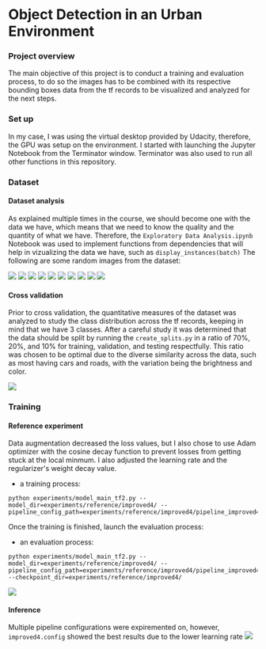 # Object Detection in an Urban Environment

### Project overview
The main objective of this project is to conduct a training and evaluation process, to do so the images has to be combined with its respective bounding boxes data from the tf records to be visualized and analyzed for the next steps. 

### Set up
In my case, I was using the virtual desktop provided by Udacity, therefore, the GPU was setup on the environment. I started with launching the Jupyter Notebook from the Terminator window. Terminator was also used to run all other functions in this repository.

### Dataset
#### Dataset analysis
As explained multiple times in the course, we should become one with the data we have, which means that we need to know the quality and the quantity of what we have. Therefore, the `Exploratory Data Analysis.ipynb` Notebook was used to implement functions from dependencies that will help in vizualizing the data we have, such as `display_instances(batch)`
The following are some random images from the dataset:

![](/nd013-c1-vision-starter/output.png)
![](/nd013-c1-vision-starter/output2.png)
![](/nd013-c1-vision-starter/output3.png)
![](/nd013-c1-vision-starter/output4.png)
![](/nd013-c1-vision-starter/output5.png)
![](/nd013-c1-vision-starter/output6.png)
![](/nd013-c1-vision-starter/output7.png)
![](/nd013-c1-vision-starter/output8.png)
![](/nd013-c1-vision-starter/output9.png)
![](/nd013-c1-vision-starter/output10.png)

#### Cross validation
Prior to cross validation, the quantitative measures of the dataset was analyzed to study the class distribution across the tf records, keeping in mind that we have 3 classes. After a careful study it was determined that the data should be split by running the `create_splits.py` in a ratio of 70%, 20%, and 10% for training, validation, and testing respectfully. This ratio was chosen to be optimal due to the diverse similarity across the data, such as most having cars and roads, with the variation being the brightness and color.

![](/nd013-c1-vision-starter/Screenshot2022-01-23125659.png)

### Training
#### Reference experiment
Data augmentation decreased the loss values, but I also chose to use Adam optimizer with the cosine decay function to prevent losses from getting stuck at the local minmum. I also adjusted the learning rate and the regularizer's weight decay value.
* a training process:
```
python experiments/model_main_tf2.py --model_dir=experiments/reference/improved4/ --pipeline_config_path=experiments/reference/improved4/pipeline_improved4.config
```
Once the training is finished, launch the evaluation process:
* an evaluation process:
```
python experiments/model_main_tf2.py --model_dir=experiments/reference/improved4/ --pipeline_config_path=experiments/reference/improved4/pipeline_improved4.config --checkpoint_dir=experiments/reference/improved4/
```
![](/nd013-c1-vision-starter/Screenshot_2022-01-23TensorBoard6.png)


#### Inference
Multiple pipeline configurations were expiremented on, however, `improved4.config` showed the best results due to the lower learning rate
![](/nd013-c1-vision-starter/animation.gif)
